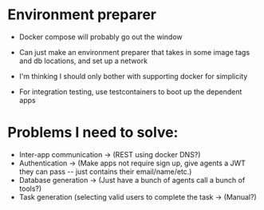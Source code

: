 # Environment preparer
* Docker compose will probably go out the window
* Can just make an environment preparer that takes in some image tags and db locations, and set up a network

* I'm thinking I should only bother with supporting docker for simplicity
* For integration testing, use testcontainers to boot up the dependent apps

# Problems I need to solve:
* Inter-app communication -> (REST using docker DNS?)
* Authentication -> (Make apps not require sign up, give agents a JWT they can pass -- just contains their email/name/etc.)
* Database generation -> (Just have a bunch of agents call a bunch of tools?)
* Task generation (selecting valid users to complete the task -> (Manual?)